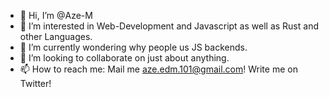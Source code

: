- 👋 Hi, I’m @Aze-M
- 👀 I’m interested in Web-Development and Javascript as well as Rust and other Languages.
- 🌱 I’m currently wondering why people us JS backends.
- 💞️ I’m looking to collaborate on just about anything.
- 📫 How to reach me: Mail me aze.edm.101@gmail.com! Write me on Twitter!

<!---
Aze-M/Aze-M is a ✨ special ✨ repository because its `README.md` (this file) appears on your GitHub profile.
You can click the Preview link to take a look at your changes.
--->
